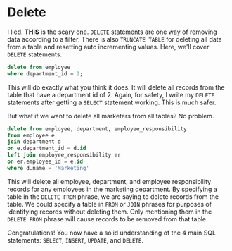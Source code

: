 # Delete
I lied. __THIS__ is the scary one. `DELETE` statements are one way of removing data according to a filter. There is also `TRUNCATE TABLE` for deleting all data from a table and resetting auto incrementing values. Here, we'll cover `DELETE` statements.

```sql
delete from employee
where department_id = 2;
```

This will do exactly what you think it does. It will delete all records from the table that have a department id of 2. Again, for safety, I write my `DELETE` statements after getting a `SELECT` statement working. This is much safer.

But what if we want to delete all marketers from all tables? No problem.

```sql
delete from employee, department, employee_responsibility
from employee e
join department d
on e.department_id = d.id
left join employee_responsibility er
on er.employee_id = e.id
where d.name = 'Marketing'
```

This will delete all employee, department, and employee responsibility records for any employees in the marketing department. By specifying a table in the `DELETE FROM` phrase, we are saying to delete records from the table. We could specify a table in `FROM` or `JOIN` phrases for purposes of identifying records without deleting them. Only mentioning them in the `DELETE FROM` phrase will cause records to be removed from that table.

Congratulations! You now have a solid understanding of the 4 main SQL statements: `SELECT`, `INSERT`, `UPDATE`, and `DELETE`.
